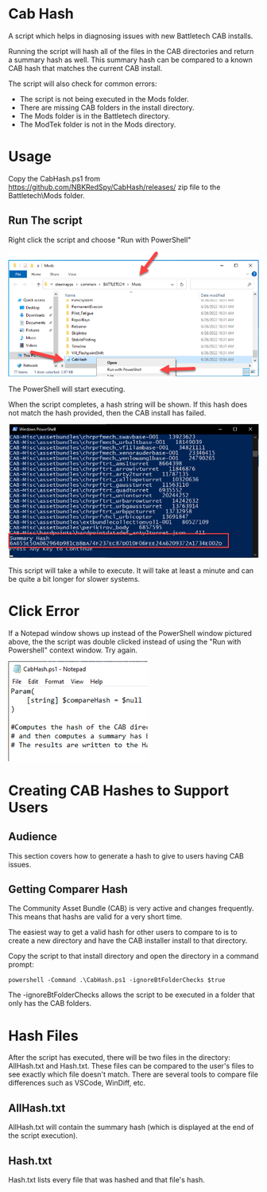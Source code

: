 
# Cab Hash
A script which helps in diagnosing issues with new Battletech CAB installs.

Running the script will hash all of the files in the CAB directories and return a summary hash as well.  This summary hash can be compared to a known CAB hash that matches the current CAB install.

The script will also check for common errors:
* The script is not being executed in the Mods folder.
* There are missing CAB folders in the install directory.
* The Mods folder is in the Battletech directory.
* The ModTek folder is not in the Mods directory.

# Usage
Copy the CabHash.ps1 from https://github.com/NBKRedSpy/CabHash/releases/ zip file to the Battletech\Mods folder.

## Run The script
Right click the script and choose "Run with PowerShell"

![Explorer power shell](Media/PowerShellContextMenu.png)

The PowerShell will start executing.

When the script completes, a hash string will be shown.  If this hash does not match the hash provided, then the CAB install has failed.

![Explorer power shell](Media/PowerShellExecute.png)

This script will take a while to execute.  It will take at least a minute and can be quite a bit longer for slower systems.

# Click Error
If a Notepad window shows up instead of the PowerShell window pictured above, the the script was double clicked instead of using the "Run with Powershell" context window.  Try again.

![](Media/NotepadError.png)

# Creating CAB Hashes to Support Users

## Audience 
This section covers how to generate a hash to give to users having CAB issues.

## Getting Comparer Hash
The Community Asset Bundle (CAB) is very active and changes frequently.  This means that hashs are valid for a very short time.

The easiest way to get a valid hash for other users to compare to is to create a new directory and have the CAB installer install to that directory.

Copy the script to that install directory and open the directory in a command prompt:

```
powershell -Command .\CabHash.ps1 -ignoreBtFolderChecks $true
```

The -ignoreBtFolderChecks allows the script to be executed in a folder that only has the CAB folders.

# Hash Files
After the script has executed, there will be two files in the directory:  AllHash.txt and Hash.txt.  These files can be compared to the user's files to see exactly which file doesn't match.  There are several tools to compare file differences such as VSCode, WinDiff, etc.


## AllHash.txt
AllHash.txt will contain the summary hash (which is displayed at the end of the script execution).

## Hash.txt
Hash.txt lists every file that was hashed and that file's hash.  
